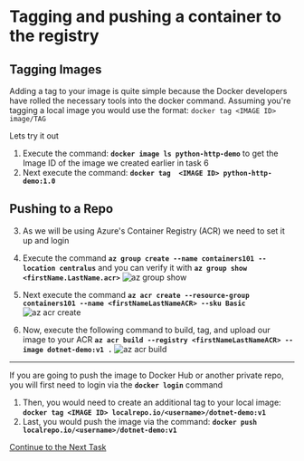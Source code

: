 # Tagging and pushing a container to the registry

## Tagging Images

Adding a tag to your image is quite simple because the Docker developers have rolled the necessary tools into the docker command.
Assuming you're tagging a local image you would use the format: `docker tag <IMAGE ID> image/TAG`

Lets try it out

 1. Execute the command: **`docker image ls python-http-demo`** to get the Image ID of the image we created earlier in task 6
 2. Next execute the command: **`docker tag  <IMAGE ID> python-http-demo:1.0`**

## Pushing to a Repo
 3. As we will be using Azure's Container Registry (ACR) we need to set it up and login
 4. Execute the command **`az group create --name containers101 --location centralus`** and you can verify it with **`az group show <firstName.LastName.acr>`**
![az group show](https://github.com/Burwood/containers101/raw/azure/containers_lab/images/Azure_cli_group_show_posh.png)

 5. Next execute the command **`az acr create --resource-group containers101 --name <firstNameLastNameACR> --sku Basic`**
![az acr create](https://github.com/Burwood/containers101/raw/azure/containers_lab/images/Azure_cli_acr_create_posh.png)

 6. Now, execute the following command to build, tag, and upload our image to your ACR **`az acr build --registry <firstNameLastNameACR> --image dotnet-demo:v1 .`**
![az acr build](https://github.com/Burwood/containers101/raw/azure/containers_lab/images/Azure_cli_acr_build_posh.png)

 - - - -

If you are going to push the image to Docker Hub or another private repo, you will first need to login via the **`docker login`** command

  1. Then, you would need to create an additional tag to your local image: **`docker tag <IMAGE ID> localrepo.io/<username>/dotnet-demo:v1`**
  2. Last, you would push the image via the command: **`docker push localrepo.io/<username>/dotnet-demo:v1`**

[Continue to the Next Task](https://github.com/Burwood/containers101/blob/azure/containers_lab/azure/task_11.md)

